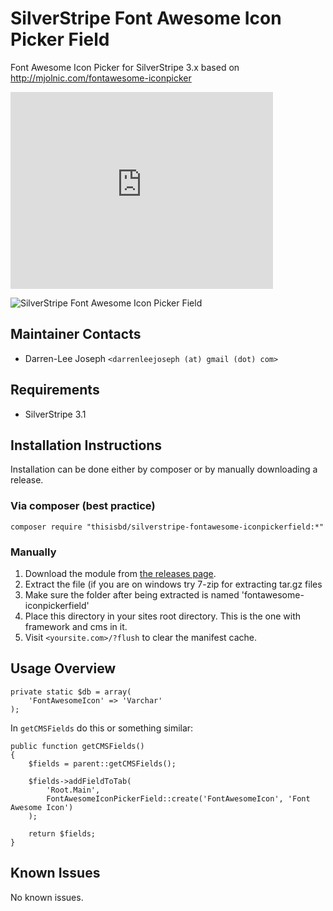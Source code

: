 # SilverStripe Font Awesome Icon Picker Field
Font Awesome Icon Picker for SilverStripe 3.x based on http://mjolnic.com/fontawesome-iconpicker


<iframe title="SilverStripe Font Awesome Icon Picker Field" width="420" height="315" src="https://www.youtube.com/embed/DwJhmhc9PRw" frameborder="0" allowfullscreen></iframe>

![SilverStripe Font Awesome Icon Picker Field](https://thisisbd.com/assets/silverstripe-fontawesome-iconpickerfield.png)

Maintainer Contacts
-------------------
*  Darren-Lee Joseph `<darrenleejoseph (at) gmail (dot) com>`


Requirements
------------
* SilverStripe 3.1


Installation Instructions
-------------------------

Installation can be done either by composer or by manually downloading a release.

### Via composer (best practice)

`composer require "thisisbd/silverstripe-fontawesome-iconpickerfield:*"`

### Manually

 1.  Download the module from [the releases page](https://github.com/thisisbd/silverstripe-fontawesome-iconpickerfield/releases).
 2.  Extract the file (if you are on windows try 7-zip for extracting tar.gz files
 3.  Make sure the folder after being extracted is named 'fontawesome-iconpickerfield'
 4.  Place this directory in your sites root directory. This is the one with framework and cms in it.
 5.  Visit `<yoursite.com>/?flush` to clear the manifest cache.


Usage Overview
--------------

    private static $db = array(
        'FontAwesomeIcon' => 'Varchar'
    );


In `getCMSFields` do this or something similar:

    public function getCMSFields()
    {
        $fields = parent::getCMSFields();

        $fields->addFieldToTab(
    	    'Root.Main',
    	    FontAwesomeIconPickerField::create('FontAwesomeIcon', 'Font Awesome Icon')
        );

        return $fields;
    }



Known Issues
------------
No known issues.
